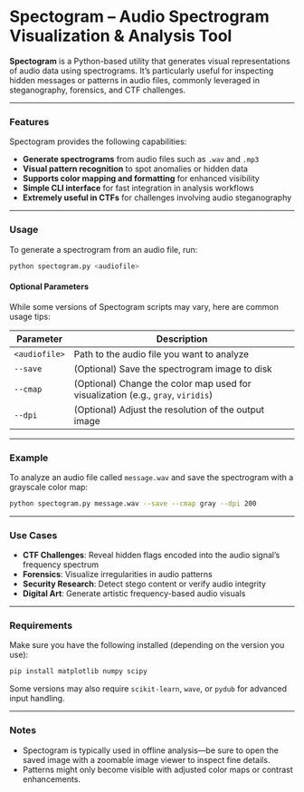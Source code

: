 
# Spectogram – Audio Spectrogram Visualization & Analysis Tool

**Spectogram** is a Python-based utility that generates visual representations of audio data using spectrograms. It’s particularly useful for inspecting hidden messages or patterns in audio files, commonly leveraged in steganography, forensics, and CTF challenges.

---
### Features
Spectogram provides the following capabilities:
- **Generate spectrograms** from audio files such as `.wav` and `.mp3`
- **Visual pattern recognition** to spot anomalies or hidden data
- **Supports color mapping and formatting** for enhanced visibility
- **Simple CLI interface** for fast integration in analysis workflows
- **Extremely useful in CTFs** for challenges involving audio steganography

---
### Usage
To generate a spectrogram from an audio file, run:
```bash
python spectogram.py <audiofile>
```
#### Optional Parameters
While some versions of Spectogram scripts may vary, here are common usage tips:

|Parameter|Description|
|---|---|
|`<audiofile>`|Path to the audio file you want to analyze|
|`--save`|(Optional) Save the spectrogram image to disk|
|`--cmap`|(Optional) Change the color map used for visualization (e.g., `gray`, `viridis`)|
|`--dpi`|(Optional) Adjust the resolution of the output image|

---
### Example
To analyze an audio file called `message.wav` and save the spectrogram with a grayscale color map:
```bash
python spectogram.py message.wav --save --cmap gray --dpi 200
```

---
### Use Cases
- **CTF Challenges**: Reveal hidden flags encoded into the audio signal’s frequency spectrum
- **Forensics**: Visualize irregularities in audio patterns
- **Security Research**: Detect stego content or verify audio integrity
- **Digital Art**: Generate artistic frequency-based audio visuals

---
### Requirements
Make sure you have the following installed (depending on the version you use):
```bash
pip install matplotlib numpy scipy
```

Some versions may also require `scikit-learn`, `wave`, or `pydub` for advanced input handling.

---
### Notes
- Spectogram is typically used in offline analysis—be sure to open the saved image with a zoomable image viewer to inspect fine details.
- Patterns might only become visible with adjusted color maps or contrast enhancements.
